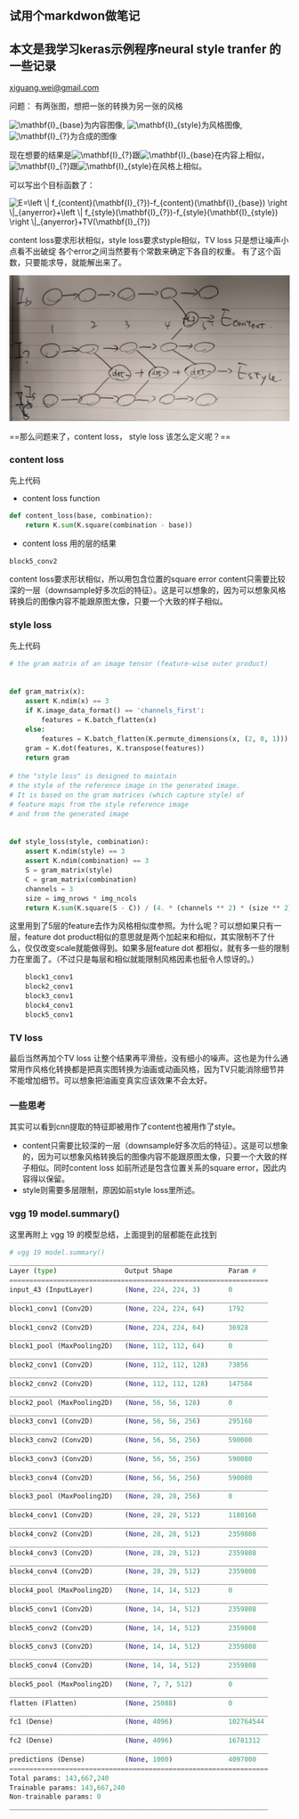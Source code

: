
## 试用个markdwon做笔记

## 本文是我学习keras示例程序neural style tranfer 的一些记录

xiguang.wei@gmail.com

问题： 有两张图，想把一张的转换为另一张的风格

<img src="https://latex.codecogs.com/gif.latex?\mathbf{I}_{base}" title="\mathbf{I}_{base}" />为内容图像,
<img src="https://latex.codecogs.com/gif.latex?\mathbf{I}_{style}" title="\mathbf{I}_{style}" />为风格图像,
<img src="https://latex.codecogs.com/gif.latex?\mathbf{I}_{?}" title="\mathbf{I}_{?}" />为合成的图像

现在想要的结果是<img src="https://latex.codecogs.com/gif.latex?\mathbf{I}_{?}" title="\mathbf{I}_{?}" />跟<img src="https://latex.codecogs.com/gif.latex?\mathbf{I}_{base}" title="\mathbf{I}_{base}" />在内容上相似，<img src="https://latex.codecogs.com/gif.latex?\mathbf{I}_{?}" title="\mathbf{I}_{?}" />跟<img src="https://latex.codecogs.com/gif.latex?\mathbf{I}_{style}" title="\mathbf{I}_{style}" />在风格上相似。

可以写出个目标函数了：

<img src="https://latex.codecogs.com/gif.latex?E=\left&space;\|&space;f_{content}(\mathbf{I}_{?})-f_{content}(\mathbf{I}_{base})&space;\right&space;\|_{anyerror}&plus;\left&space;\|&space;f_{style}(\mathbf{I}_{?})-f_{style}(\mathbf{I}_{style})&space;\right&space;\|_{anyerror}&plus;TV(\mathbf{I}_{?})" title="E=\left \| f_{content}(\mathbf{I}_{?})-f_{content}(\mathbf{I}_{base}) \right \|_{anyerror}+\left \| f_{style}(\mathbf{I}_{?})-f_{style}(\mathbf{I}_{style}) \right \|_{anyerror}+TV(\mathbf{I}_{?})" />

content loss要求形状相似，style loss要求styple相似，TV loss 只是想让噪声小点看不出破绽
各个error之间当然要有个常数来确定下各自的权重。 有了这个函数，只要能求导，就能解出来了。

![image](https://github.com/xgwei/xg_notes_online/blob/master/style%20tranfer%20note%201.jpg)


==那么问题来了，content loss， style loss 该怎么定义呢？==

### content loss
先上代码

- content loss function
```python
def content_loss(base, combination):
    return K.sum(K.square(combination - base))
``` 
- content loss 用的层的结果
```python
block5_conv2
``` 
content loss要求形状相似，所以用包含位置的square error
content只需要比较深的一层（downsample好多次后的特征）。这是可以想象的，因为可以想象风格转换后的图像内容不能跟原图太像，只要一个大致的样子相似。

### style loss

先上代码

```python
# the gram matrix of an image tensor (feature-wise outer product)


def gram_matrix(x):
    assert K.ndim(x) == 3
    if K.image_data_format() == 'channels_first':
        features = K.batch_flatten(x)
    else:
        features = K.batch_flatten(K.permute_dimensions(x, (2, 0, 1)))
    gram = K.dot(features, K.transpose(features))
    return gram

# the "style loss" is designed to maintain
# the style of the reference image in the generated image.
# It is based on the gram matrices (which capture style) of
# feature maps from the style reference image
# and from the generated image


def style_loss(style, combination):
    assert K.ndim(style) == 3
    assert K.ndim(combination) == 3
    S = gram_matrix(style)
    C = gram_matrix(combination)
    channels = 3
    size = img_nrows * img_ncols
    return K.sum(K.square(S - C)) / (4. * (channels ** 2) * (size ** 2))
```
这里用到了5层的feature去作为风格相似度参照。为什么呢？可以想如果只有一层，feature dot product相似的意思就是两个加起来和相似，其实限制不了什么，仅仅改变scale就能做得到。如果多层feature dot 都相似，就有多一些的限制力在里面了。（不过只是每层和相似就能限制风格因素也挺令人惊讶的。）
```python
    block1_conv1
    block2_conv1
    block3_conv1
    block4_conv1
    block5_conv1
```
### TV loss
最后当然再加个TV loss 让整个结果再平滑些，没有细小的噪声。这也是为什么通常用作风格化转换都是把真实图转换为油画或动画风格，因为TV只能消除细节并不能增加细节。可以想象把油画变真实应该效果不会太好。

### 一些思考

其实可以看到cnn提取的特征即被用作了content也被用作了style。
- content只需要比较深的一层（downsample好多次后的特征）。这是可以想象的，因为可以想象风格转换后的图像内容不能跟原图太像，只要一个大致的样子相似。同时content loss 如前所述是包含位置关系的square error，因此内容得以保留。
- style则需要多层限制，原因如前style loss里所述。


### vgg 19 model.summary()
这里再附上 vgg 19 的模型总结，上面提到的层都能在此找到

```python
# vgg 19 model.summary()
_________________________________________________________________
Layer (type)                 Output Shape              Param #   
=================================================================
input_43 (InputLayer)        (None, 224, 224, 3)       0         
_________________________________________________________________
block1_conv1 (Conv2D)        (None, 224, 224, 64)      1792      
_________________________________________________________________
block1_conv2 (Conv2D)        (None, 224, 224, 64)      36928     
_________________________________________________________________
block1_pool (MaxPooling2D)   (None, 112, 112, 64)      0         
_________________________________________________________________
block2_conv1 (Conv2D)        (None, 112, 112, 128)     73856     
_________________________________________________________________
block2_conv2 (Conv2D)        (None, 112, 112, 128)     147584    
_________________________________________________________________
block2_pool (MaxPooling2D)   (None, 56, 56, 128)       0         
_________________________________________________________________
block3_conv1 (Conv2D)        (None, 56, 56, 256)       295168    
_________________________________________________________________
block3_conv2 (Conv2D)        (None, 56, 56, 256)       590080    
_________________________________________________________________
block3_conv3 (Conv2D)        (None, 56, 56, 256)       590080    
_________________________________________________________________
block3_conv4 (Conv2D)        (None, 56, 56, 256)       590080    
_________________________________________________________________
block3_pool (MaxPooling2D)   (None, 28, 28, 256)       0         
_________________________________________________________________
block4_conv1 (Conv2D)        (None, 28, 28, 512)       1180160   
_________________________________________________________________
block4_conv2 (Conv2D)        (None, 28, 28, 512)       2359808   
_________________________________________________________________
block4_conv3 (Conv2D)        (None, 28, 28, 512)       2359808   
_________________________________________________________________
block4_conv4 (Conv2D)        (None, 28, 28, 512)       2359808   
_________________________________________________________________
block4_pool (MaxPooling2D)   (None, 14, 14, 512)       0         
_________________________________________________________________
block5_conv1 (Conv2D)        (None, 14, 14, 512)       2359808   
_________________________________________________________________
block5_conv2 (Conv2D)        (None, 14, 14, 512)       2359808   
_________________________________________________________________
block5_conv3 (Conv2D)        (None, 14, 14, 512)       2359808   
_________________________________________________________________
block5_conv4 (Conv2D)        (None, 14, 14, 512)       2359808   
_________________________________________________________________
block5_pool (MaxPooling2D)   (None, 7, 7, 512)         0         
_________________________________________________________________
flatten (Flatten)            (None, 25088)             0         
_________________________________________________________________
fc1 (Dense)                  (None, 4096)              102764544 
_________________________________________________________________
fc2 (Dense)                  (None, 4096)              16781312  
_________________________________________________________________
predictions (Dense)          (None, 1000)              4097000   
=================================================================
Total params: 143,667,240
Trainable params: 143,667,240
Non-trainable params: 0
_________________________________________________________________
```
